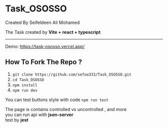 # Task_OSOSSO
Created By Seifeldeen Ali Mohamed

<p>The Task created by <strong> Vite + react + typescript </strong></p>
<hr />

Demo: https://task-ososso.vercel.app/

<h2>How To Fork The Repo ?</h2>
<ol>
  <li><code>git clone https://github.com/sefoo333/Task_OSOSSO.git</code></li>
  <li><code>cd Task_OSOSSO</code></li>
  <li><code>npm install</code></li>
  <li><code>npm run dev</code></li>
</ol>

<p>You can test buttons style with code <code>npm run test</code></p>

<p>The page is contains controlled vs uncontrolled , and more <br /> you can run api with <strong>json-server</strong> <br> test by <strong>jest</strong></p>
